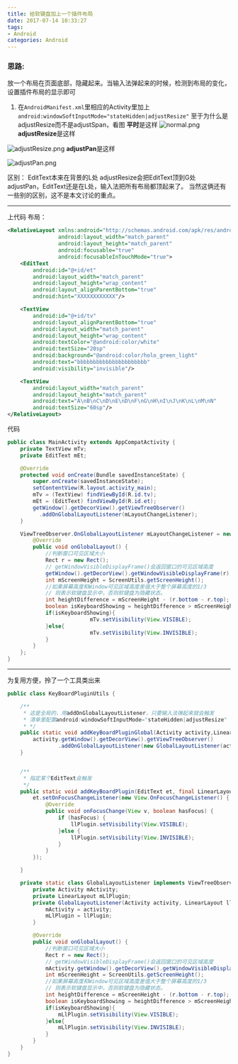 ```yaml
---
title: 给软键盘加上一个插件布局
date: 2017-07-14 10:33:27
tags: 
- Android
categories: Android
---
```


### 思路:
放一个布局在页面底部，隐藏起来。当输入法弹起来的时候，检测到布局的变化，设置插件布局的显示即可

1. 在`AndroidManifest.xml`里相应的Activity里加上` android:windowSoftInputMode="stateHidden|adjustResize"`
至于为什么是adjustResize而不是adjustSpan，看图
**平时**是这样
![normal.png](http://upload-images.jianshu.io/upload_images/2524531-6745e66bf1252962.png?imageMogr2/auto-orient/strip%7CimageView2/2/w/1240)
**adjustResize**是这样

![adjustResize.png](http://upload-images.jianshu.io/upload_images/2524531-7880dd1b1f584dcd.png?imageMogr2/auto-orient/strip%7CimageView2/2/w/1240)
**adjustPan**是这样

![adjustPan.png](http://upload-images.jianshu.io/upload_images/2524531-f1b830c98d06aaf7.png?imageMogr2/auto-orient/strip%7CimageView2/2/w/1240)

区别：
EditText本来在背景的L处
adjustResize会把EditText顶到G处
adjustPan，EditText还是在L处，输入法把所有布局都顶起来了。
当然这俩还有一些别的区别，这不是本文讨论的重点。

***
上代码
布局：
```xml
<RelativeLayout xmlns:android="http://schemas.android.com/apk/res/android"
                android:layout_width="match_parent"
                android:layout_height="match_parent"
                android:focusable="true"
                android:focusableInTouchMode="true">
    <EditText
        android:id="@+id/et"
        android:layout_width="match_parent"
        android:layout_height="wrap_content"
        android:layout_alignParentBottom="true"
        android:hint="XXXXXXXXXXXX"/>

    <TextView
        android:id="@+id/tv"
        android:layout_alignParentBottom="true"
        android:layout_width="match_parent"
        android:layout_height="wrap_content"
        android:textColor="@android:color/white"
        android:textSize="20sp"
        android:background="@android:color/holo_green_light"
        android:text="bbbbbbbbbbbbbbbbbbbbbb"
        android:visibility="invisible"/>

    <TextView
        android:layout_width="match_parent"
        android:layout_height="match_parent"
        android:text="A\nB\nC\nD\nE\nD\nF\nG\nH\nI\nJ\nK\nL\nM\nN"
        android:textSize="60sp"/>
</RelativeLayout>
```
代码
```java
public class MainActivity extends AppCompatActivity {
    private TextView mTv;
    private EditText mEt;

    @Override
    protected void onCreate(Bundle savedInstanceState) {
        super.onCreate(savedInstanceState);
        setContentView(R.layout.activity_main);
        mTv = (TextView) findViewById(R.id.tv);
        mEt = (EditText) findViewById(R.id.et);
        getWindow().getDecorView().getViewTreeObserver()
          .addOnGlobalLayoutListener(mLayoutChangeListener);
    }

    ViewTreeObserver.OnGlobalLayoutListener mLayoutChangeListener = new ViewTreeObserver.OnGlobalLayoutListener() {
        @Override
        public void onGlobalLayout() {
            //判断窗口可见区域大小
            Rect r = new Rect();
            // getWindowVisibleDisplayFrame()会返回窗口的可见区域高度
            getWindow().getDecorView().getWindowVisibleDisplayFrame(r);
            int mScreenHeight = ScreenUtils.getScreenHeight();
            //如果屏幕高度和Window可见区域高度差值大于整个屏幕高度的1/3
            // 则表示软键盘显示中，否则软键盘为隐藏状态。
            int heightDifference = mScreenHeight - (r.bottom - r.top);
            boolean isKeyboardShowing = heightDifference > mScreenHeight / 3;
            if(isKeyboardShowing){
                          mTv.setVisibility(View.VISIBLE);
            }else{
                          mTv.setVisibility(View.INVISIBLE);
            }
        }
    };
}
```
***
为复用方便，拎了一个工具类出来
```java
public class KeyBoardPluginUtils {

    /**
     * 这是全局的，用addOnGlobalLayoutListener，只要输入法弹起来就会触发
     * 清单里配置android:windowSoftInputMode="stateHidden|adjustResize"
     * */
    public static void addKeyBoardPluginGlobal(Activity activity,LinearLayout llPlugin) {
        activity.getWindow().getDecorView().getViewTreeObserver()
                .addOnGlobalLayoutListener(new GlobalLayoutListener(activity,llPlugin));
    }


    /**
     * 指定某个EditText会触发
     */
    public static void addKeyBoardPlugin(EditText et, final LinearLayout llPlugin) {
        et.setOnFocusChangeListener(new View.OnFocusChangeListener() {
            @Override
            public void onFocusChange(View v, boolean hasFocus) {
                if (hasFocus) {
                    llPlugin.setVisibility(View.VISIBLE);
                }else {
                    llPlugin.setVisibility(View.INVISIBLE);
                }
            }
        });

    }

    private static class GlobalLayoutListener implements ViewTreeObserver.OnGlobalLayoutListener {
        private Activity mActivity;
        private LinearLayout mLlPlugin;
        private GlobalLayoutListener(Activity activity, LinearLayout llPlugin) {
            mActivity = activity;
            mLlPlugin = llPlugin;
        }

        @Override
        public void onGlobalLayout() {
            //判断窗口可见区域大小
            Rect r = new Rect();
            // getWindowVisibleDisplayFrame()会返回窗口的可见区域高度
            mActivity.getWindow().getDecorView().getWindowVisibleDisplayFrame(r);
            int mScreenHeight = ScreenUtils.getScreenHeight();
            //如果屏幕高度和Window可见区域高度差值大于整个屏幕高度的1/3
            // 则表示软键盘显示中，否则软键盘为隐藏状态。
            int heightDifference = mScreenHeight - (r.bottom - r.top);
            boolean isKeyboardShowing = heightDifference > mScreenHeight / 3;
            if(isKeyboardShowing){
                mLlPlugin.setVisibility(View.VISIBLE);
            }else{
                mLlPlugin.setVisibility(View.INVISIBLE);
            }
        }
    }
}
```